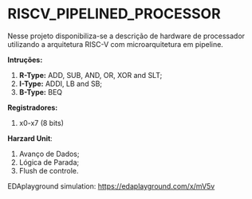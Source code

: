 # RISCV_PIPELINED_PROCESSOR

Nesse projeto disponibiliza-se a descrição de hardware de processador utilizando a arquitetura RISC-V com microarquitetura em pipeline.

 **Intruções:**

 1. **R-Type:** ADD, SUB, AND, OR, XOR and SLT;
 2. **I-Type:** ADDI, LB and SB;
 3. **B-Type:** BEQ

**Registradores:** 

1. x0-x7 (8 bits)

**Harzard Unit**:

1. Avanço de Dados;
2. Lógica de Parada;
3. Flush de controle.

EDAplayground simulation: https://edaplayground.com/x/mV5v
